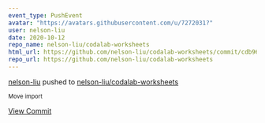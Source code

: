 ```yaml
---
event_type: PushEvent
avatar: "https://avatars.githubusercontent.com/u/7272031?"
user: nelson-liu
date: 2020-10-12
repo_name: nelson-liu/codalab-worksheets
html_url: https://github.com/nelson-liu/codalab-worksheets/commit/cdb96d86b83c7132049a82a1d7587797283c0314
repo_url: https://github.com/nelson-liu/codalab-worksheets
---
```


<a href='https://github.com/nelson-liu' target='_blank'>nelson-liu</a> pushed to <a href='https://github.com/nelson-liu/codalab-worksheets' target='_blank'>nelson-liu/codalab-worksheets</a>

<small>Move import</small>

<a href='https://github.com/nelson-liu/codalab-worksheets/commit/cdb96d86b83c7132049a82a1d7587797283c0314' target='_blank'>View Commit</a>